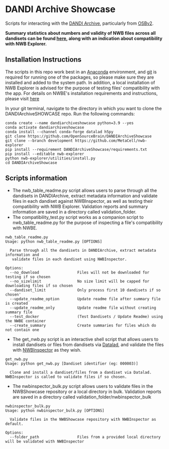 # DANDI Archive Showcase

Scripts for interacting with the [DANDI Archive](https://www.dandiarchive.org/), particularly from [OSBv2](https://docs.opensourcebrain.org/OSBv2/Overview.html).

**Summary statistics about numbers and validity of NWB files across all dandisets can be found [here](validation_folder/README.md), along with an indication about compatibility with NWB Explorer.**

## Installation Instructions 
The scripts in this repo work best in an
[Anaconda](https://www.anaconda.com/distribution/#download-section) environment, and [git](https://git-scm.com/downloads) is required for running one of the packages, 
so please make sure they are installed and added to the system path. 
In addition, a local installation of NWB Explorer is advised for the purpose of testing files' compatibility with the app.
For details on NWBE's installation requirements and instructions, please visit [here]((https://github.com/MetaCell/nwb-explorer)) 

In your git terminal, navigate to the directory in which you want to clone the DANDIArchiveSHOWCASE repo. Run the following commands:

```commandline
conda create --name dandiarchiveshowcase python=3.9 --yes
conda activate dandiarchiveshowcase
conda install --channel conda-forge datalad h5py
git clone https://github.com/OpenSourceBrain/DANDIArchiveShowcase
git clone --branch development https://github.com/MetaCell/nwb-explorer
pip install --requirement DANDIArchiveShowcase/requirements.txt
pip install --editable nwb-explorer
python nwb-explorer/utilities/install.py
cd DANDIArchiveShowcase
```

## Scripts information
- The nwb_table_readme.py script allows users to parse through all the dandisets in DANDIArchive, extract metadata information
and validate files in each dandiset against NWBInspector, as well as testing their compatibility with NWB Explorer. 
Validation reports and summary information are saved in a directory called validation_folder.
- The compatibility_test.py script works as a companion script to nwb_table_readme.py for the purpose of inspecting a file's compatibility with NWBE.
```
nwb_table_readme.py
Usage: python nwb_table_readme.py [OPTIONS]

  Parse through all the dandisets in DANDIArchive, extract metadata information and
   validate files in each dandiset using NWBInspector.
   
Options:
  --no_download                 Files will not be downloaded for testing if so chosen
  --no_sizelimit                No size limit will be capped for downloading files if so chosen
  --dandiset_limit              Only process first 10 dandisets if so chosen'
  --update_readme_option        Update readme file after summary file is created
  --update_readme_only          Update readme file without creating summary file
  --test_docker                 (Test Dandisets / Update Readme) using the NWBE container
  --create_summary              Create summaries for files which do not contain one
```
- The get_nwb.py script is an interactive shell script that allows users to install dandisets or files from dandisets via [Datalad](https://github.com/datalad/datalad), 
and validate the files with [NWBInspector](https://github.com/NeurodataWithoutBorders/nwbinspector) as they wish.
```
get_nwb.py
Usage: python get_nwb.py [Dandiset identifier (eg: 000003)]

  Clone and install a dandiset/files from a dandiset via Datalad. NWBInspector is called to validate files if so chosen.
```
- The nwbinspector_bulk.py script allows users to validate files in the NWBShowcase repository or a local directory in bulk. 
Validation reports are saved in a directory called validation_folder/nwbinspector_bulk
```
nwbinspector_bulk.py
Usage: python nwbinspector_bulk.py [OPTIONS]

  Validate files in the NWBShowcase repository with NWBInspector as default.

Options:
  --folder_path                 Files from a provided local directory will be validated with NWBInspector
```






